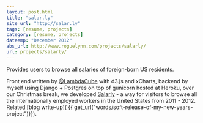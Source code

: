 ```yaml
---
layout: post.html
title: "salar.ly"
site_url: "http://salar.ly"
tags: [resume, projects]
category: [resume, projects]
dateemp: "December 2012"
abs_url: http://www.roguelynn.com/projects/salarly/
url: projects/salarly/
---
```


Provides users to browse all salaries of foreign-born US residents.

Front end written by [@LambdaCube](http://twitter.com/lambdacube) with d3.js and xCharts, backend by myself using Django + Postgres on top of gunicorn hosted at Heroku, over our Christmas break, we developed [Salarly][salarly] - a way for visitors to browse all the internationally employed workers in the United States from 2011 - 2012.  Related [blog write-up]( {{ get_url("words/soft-release-of-my-new-years-project")}}).

[salarly]: http://salar.ly
